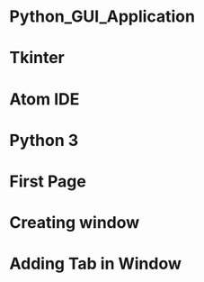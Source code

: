 # Python_GUI_Application
# Tkinter
# Atom IDE
# Python 3
# First Page
# Creating window
# Adding Tab in Window
